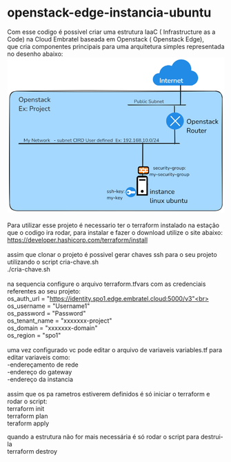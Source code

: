 # openstack-edge-instancia-ubuntu <br>

Com esse codigo é possivel criar uma estrutura IaaC ( Infrastructure as a Code)  na Cloud Embratel baseada em Openstack ( Openstack Edge),<br> 
que cria componentes principais para uma arquitetura simples representada no desenho abaixo:
![Alt text](topologia_proposta.png)
<br>
<br>
Para utilizar esse projeto é necessario ter o terraform instalado na estação que o codigo ira rodar, para instalar e fazer o download utilize o site abaixo:<br>
https://developer.hashicorp.com/terraform/install  <br>
<br>
assim que clonar o projeto é possivel gerar chaves ssh para o seu projeto utilizando o script cria-chave.sh <br>
./cria-chave.sh<br>
<br>
na sequencia configure o arquivo terraform.tfvars com as credenciais referentes ao seu projeto: <br>
os_auth_url         = "https://identity.spo1.edge.embratel.cloud:5000/v3"<br>
os_username         = "Username1"       <br>
os_password         = "Password"        <br>
os_tenant_name      = "xxxxxxx-project" <br>
os_domain           = "xxxxxxx-domain"  <br>
os_region           = "spo1"            <br>
<br>
uma vez configurado vc pode editar o arquivo de variaveis variables.tf para editar variaveis como:<br>
-endereçamento de rede <br>
-endereço do gateway   <br>
-endereço da instancia <br>
<br>
assim que os pa rametros estiverem definidos é só iniciar o terraform e rodar o script: <br>
terraform init<br>
terraform plan<br>
teraform  apply<br>

quando a estrutura não for mais necessária é só rodar o script para destrui-la<br>
terraform destroy<br>


